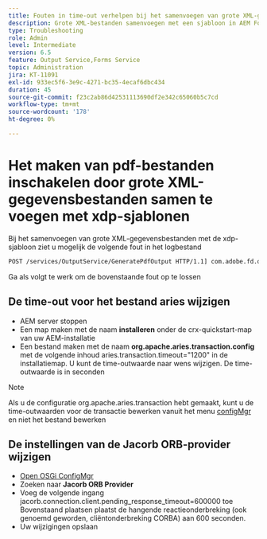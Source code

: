 ```yaml
---
title: Fouten in time-out verhelpen bij het samenvoegen van grote XML-gegevensbestanden met de XDP-sjabloon
description: Grote XML-bestanden samenvoegen met een sjabloon in AEM Forms
type: Troubleshooting
role: Admin
level: Intermediate
version: 6.5
feature: Output Service,Forms Service
topic: Administration
jira: KT-11091
exl-id: 933ec5f6-3e9c-4271-bc35-4ecaf6dbc434
duration: 45
source-git-commit: f23c2ab86d42531113690df2e342c65060b5c7cd
workflow-type: tm+mt
source-wordcount: '178'
ht-degree: 0%

---
```


# Het maken van pdf-bestanden inschakelen door grote XML-gegevensbestanden samen te voegen met xdp-sjablonen

Bij het samenvoegen van grote XML-gegevensbestanden met de xdp-sjabloon ziet u mogelijk de volgende fout in het logbestand

```txt
POST /services/OutputService/GeneratePdfOutput HTTP/1.1] com.adobe.fd.output.internal.exception.OutputServiceException AEM_OUT_001_003:Unexpected Exception: client timeout reached org.omg.CORBA.TIMEOUT: client timeout reached
```

Ga als volgt te werk om de bovenstaande fout op te lossen

## De time-out voor het bestand aries wijzigen

* AEM server stoppen
* Een map maken met de naam **installeren** onder de crx-quickstart-map van uw AEM-installatie
* Een bestand maken met de naam **org.apache.aries.transaction.config** met de volgende inhoud aries.transaction.timeout=&quot;1200&quot; in de installatiemap. U kunt de time-outwaarde naar wens wijzigen. De time-outwaarde is in seconden

>[!NOTE]
> Als u de configuratie org.apache.aries.transaction hebt gemaakt, kunt u de time-outwaarden voor de transactie bewerken vanuit het menu [configMgr](http://localhost:4502/system/console/configMgr) en niet het bestand bewerken


## De instellingen van de Jacorb ORB-provider wijzigen

* [Open OSGi ConfigMgr](http://localhost:4502/system/console/configMgr)
* Zoeken naar **Jacorb ORB Provider**
* Voeg de volgende ingang jacorb.connection.client.pending_response_timeout=600000 toe Bovenstaand plaatsen plaatst de hangende reactieonderbreking (ook genoemd geworden, cliëntonderbreking CORBA) aan 600 seconden.
* Uw wijzigingen opslaan
